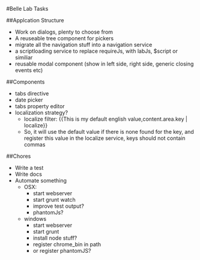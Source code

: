 #Belle Lab Tasks


##Applcation Structure
- Work on dialogs, plenty to choose from
- A reuseable tree component for pickers
- migrate all the navigation stuff into a navigation service
- a scriptloading service to replace requireJs, with labJs, $script or similiar
- reusable modal component (show in left side, right side, generic closing events etc)


##Components
- tabs directive
- date picker
- tabs property editor
- localization strategy?
	- localize filter: {{This is my default english value,content.area.key | localize}}
	- So, it will use the default value if there is none found for the key, and register this
	  value in the localize service, keys should not contain commas
 	

##Chores
- Write a test
- Write docs
- Automate something
	- OSX:
		- start webserver
		- start grunt watch
		- improve test output?
		- phantomJs?
	- windows
		- start webserver
		- start grunt
		- install node stuff?
		- register chrome_bin in path
		- or register phantomJS?

